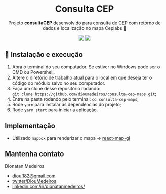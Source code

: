 <h1 align="center">Consulta CEP</h1>
<p align="center">Projeto <strong>consultaCEP</strong> desenvolvido para consulta de CEP com retorno de dados e localização no mapa Ceplabs 🚀</p>
<p align="center">
  <a aria-label="Netlify Status">
    <img src="https://api.netlify.com/api/v1/badges/6aae730f-92e6-4841-8503-c879d0e28d03/deploy-status" />
  </a>
  <a aria-label="Versão do React" href="https://github.com/facebook/react/blob/master/CHANGELOG.md#16120-november-14-2019">
    <img src="https://img.shields.io/badge/react-16.12.0-informational?logo=react" />
  </a>
</p>

## 🚀 Instalação e execução

1. Abra o terminal do seu computador. Se estiver no Windows pode ser o CMD ou Powershell.
2. Altere o diretório de trabalho atual para o local em que deseja ter o código do módulo salvo no seu computador.
3. Faça um clone desse repositório rodando: <br> `git clone https://github.com/dioumedeiros/consulta-cep-maps.git`;
4. Entre na pasta rodando pelo terminal: `cd consulta-cep-maps`;
5. Rode `yarn` para instalar as dependências do projeto;
6. Rode `yarn start` para iniciar a aplicação.

## Implementação

- Utilizado `mapbox` para renderizar o mapa -> <a href="https://github.com/uber/react-map-gl">react-map-gl</a>

## Mantenha contato

Dionatan Medeiros

- [diou.182@gmail.com](mailto:diou.182@gmail.com)
- [twitter/DiouMedeiros](http://twitter.com/DiouMedeiros)
- [linkedin.com/in/dionatanmedeiros/](http://linkedin.com/in/dionatanmedeiros)
